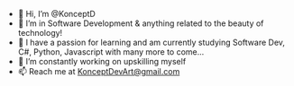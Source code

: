 - 👋 Hi, I’m @KonceptD
- 👀 I’m in Software Development & anything related to the beauty of technology!
- 🌱 I have a passion for learning and am currently studying Software Dev, C#, Python, Javascript with many more to come...
- 💞️ I’m constantly working on upskilling myself
- 📫 Reach me at KonceptDevArt@gmail.com

<!---
KonceptD/KonceptD is a ✨ special ✨ repository because its `README.md` (this file) appears on your GitHub profile.
You can click the Preview link to take a look at your changes.
--->
